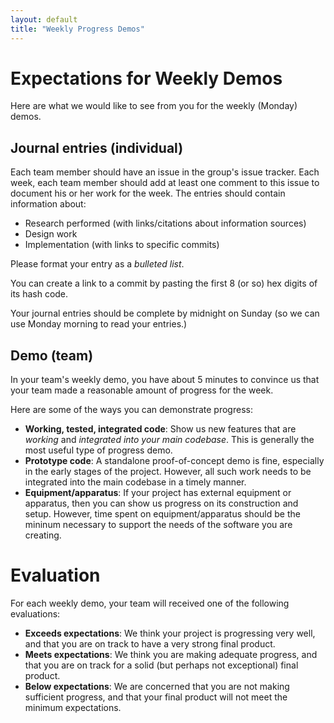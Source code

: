 ```yaml
---
layout: default
title: "Weekly Progress Demos"
---
```


# Expectations for Weekly Demos

Here are what we would like to see from you for the weekly (Monday) demos.

## Journal entries (individual)

Each team member should have an issue in the group's issue tracker.  Each week, each team member should add at least one comment to this issue to document his or her work for the week.  The entries should contain information about:

* Research performed (with links/citations about information sources)
* Design work
* Implementation (with links to specific commits)

Please format your entry as a *bulleted list*.

You can create a link to a commit by pasting the first 8 (or so) hex digits of its hash code.

Your journal entries should be complete by midnight on Sunday (so we can use Monday morning to read your entries.)

## Demo (team)

In your team's weekly demo, you have about 5 minutes to convince us that your team made a reasonable amount of progress for the week.

Here are some of the ways you can demonstrate progress:

* **Working, tested, integrated code**: Show us new features that are *working* and *integrated into your main codebase*.  This is generally the most useful type of progress demo.
* **Prototype code**: A standalone proof-of-concept demo is fine, especially in the early stages of the project.  However, all such work needs to be integrated into the main codebase in a timely manner.
* **Equipment/apparatus**: If your project has external equipment or apparatus, then you can show us progress on its construction and setup.  However, time spent on equipment/apparatus should be the mininum necessary to support the needs of the software you are creating.

# Evaluation

For each weekly demo, your team will received one of the following evaluations:

* **Exceeds expectations**: We think your project is progressing very well, and that you are on track to have a very strong final product.
* **Meets expectations**: We think you are making adequate progress, and that you are on track for a solid (but perhaps not exceptional) final product.
* **Below expectations**: We are concerned that you are not making sufficient progress, and that your final product will not meet the minimum expectations.
